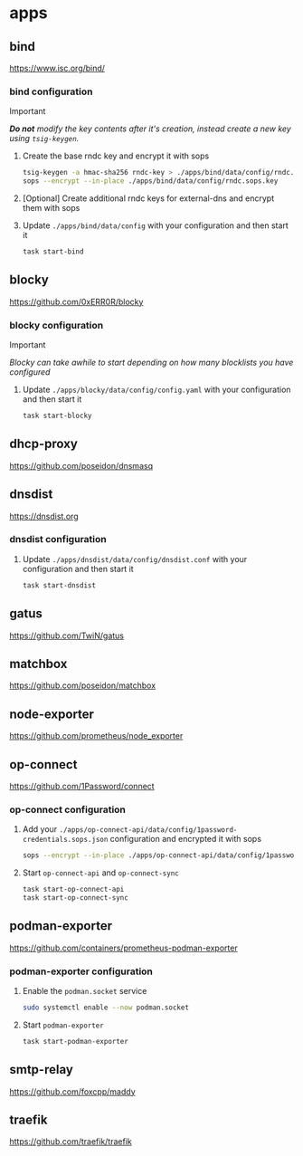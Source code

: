 # apps

## bind

<https://www.isc.org/bind/>

### bind configuration

> [!IMPORTANT]
> _**Do not** modify the key contents after it's creation, instead create a new key using `tsig-keygen`._

1. Create the base rndc key and encrypt it with sops

    ```sh
    tsig-keygen -a hmac-sha256 rndc-key > ./apps/bind/data/config/rndc.sops.key
    sops --encrypt --in-place ./apps/bind/data/config/rndc.sops.key
    ```

2. [Optional] Create additional rndc keys for external-dns and encrypt them with sops

3. Update `./apps/bind/data/config` with your configuration and then start it

    ```sh
    task start-bind
    ```

## blocky

<https://github.com/0xERR0R/blocky>

### blocky configuration

> [!IMPORTANT]
> _Blocky can take awhile to start depending on how many blocklists you have configured_

1. Update `./apps/blocky/data/config/config.yaml` with your configuration and then start it

    ```sh
    task start-blocky
    ```

## dhcp-proxy

<https://github.com/poseidon/dnsmasq>

## dnsdist

<https://dnsdist.org>

### dnsdist configuration

1. Update `./apps/dnsdist/data/config/dnsdist.conf` with your configuration and then start it

    ```sh
    task start-dnsdist
    ```

## gatus

<https://github.com/TwiN/gatus>

## matchbox

<https://github.com/poseidon/matchbox>

## node-exporter

<https://github.com/prometheus/node_exporter>

## op-connect

<https://github.com/1Password/connect>

### op-connect configuration

1. Add your `./apps/op-connect-api/data/config/1password-credentials.sops.json` configuration and encrypted it with sops

    ```sh
    sops --encrypt --in-place ./apps/op-connect-api/data/config/1password-credentials.sops.json
    ```

2. Start `op-connect-api` and `op-connect-sync`

    ```sh
    task start-op-connect-api
    task start-op-connect-sync
    ```

## podman-exporter

<https://github.com/containers/prometheus-podman-exporter>

### podman-exporter configuration

1. Enable the `podman.socket` service

    ```sh
    sudo systemctl enable --now podman.socket
    ```

2. Start `podman-exporter`

    ```sh
    task start-podman-exporter
    ```

## smtp-relay

<https://github.com/foxcpp/maddy>

## traefik

<https://github.com/traefik/traefik>
